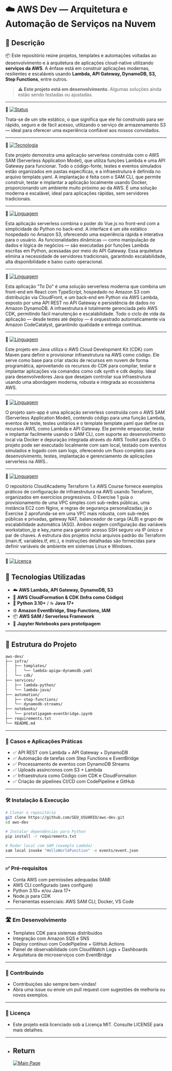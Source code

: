 # ☁️ AWS Dev — Arquitetura e Automação de Serviços na Nuvem

## 📌 Descrição

📦 Este repositório reúne projetos, templates e automações voltadas ao desenvolvimento e à arquitetura de aplicações cloud-native utilizando **serviços da AWS**. A ênfase está em construir aplicações modernas, resilientes e escaláveis usando **Lambda, API Gateway, DynamoDB, S3, Step Functions**, entre outros.

> ⚠️ **Este projeto está em desenvolvimento.** Algumas soluções ainda estão sendo testadas ou ajustadas.

---

🔗 [![Status](https://img.shields.io/badge/AWS-Site_Estático_Hospedado_em_S3-yellow?style=for-the-badge)](./AWS-lab-S3)

<p>Trata-se de um site estático, o que significa que ele foi construído para ser rápido, seguro e de fácil acesso, utilizando o serviço de armazenamento S3 — ideal para oferecer uma experiência confiável aos nossos convidados.</p>

---

🔗 [![Tecnologia](https://img.shields.io/badge/AWS-SAM_App-orange?style=for-the-badge)](./AWSSamTestApp)

<p>Este projeto demonstra uma aplicação serverless construída com o AWS SAM (Serverless Application Model), que utiliza funções Lambda e uma API Gateway para funcionar. Todo o código-fonte, testes e eventos simulados estão organizados em pastas específicas, e a infraestrutura é definida no arquivo template.yaml. A implantação é feita com o SAM CLI, que permite construir, testar e implantar a aplicação localmente usando Docker, proporcionando um ambiente muito próximo ao da AWS. É uma solução moderna e escalável, ideal para aplicações rápidas, sem servidores tradicionais.</p>

---

🔗 [![Linguagem](https://img.shields.io/badge/Vue-Python_App-blue?style=for-the-badge)](./ca-python-serverless)

<p>Esta aplicação serverless combina o poder do Vue.js no front-end com a simplicidade do Python no back-end. A interface é um site estático hospedado no Amazon S3, oferecendo uma experiência rápida e interativa para o usuário. As funcionalidades dinâmicas — como manipulação de dados e lógica de negócios — são executadas por funções Lambda escritas em Python, acessadas por meio do API Gateway. Essa arquitetura elimina a necessidade de servidores tradicionais, garantindo escalabilidade, alta disponibilidade e baixo custo operacional.</p>

---

🔗 [![Linguagem](https://img.shields.io/badge/React-Python_App-magenta?style=for-the-badge)](./catalisty-react-java-app)

<p>Esta aplicação "To Do" é uma solução serverless moderna que combina um front-end em React com TypeScript, hospedado no Amazon S3 com distribuição via CloudFront, e um back-end em Python via AWS Lambda, exposto por uma API REST no API Gateway e persistência de dados no Amazon DynamoDB. A infraestrutura é totalmente gerenciada pelo AWS CDK, permitindo fácil manutenção e escalabilidade. Todo o ciclo de vida da aplicação — desde testes até deploy — é orquestrado automaticamente via Amazon CodeCatalyst, garantindo qualidade e entrega contínua.</p>

---

🔗 [![Linguagem](https://img.shields.io/badge/AWS-Java_Serveless-yellow?style=for-the-badge)](./my-projet-aws)

<p>Este projeto em Java utiliza o AWS Cloud Development Kit (CDK) com Maven para definir e provisionar infraestrutura na AWS como código. Ele serve como base para criar stacks de recursos em nuvem de forma programática, aproveitando os recursos do CDK para compilar, testar e implantar aplicações via comandos como cdk synth e cdk deploy. Ideal para desenvolvedores Java que desejam controlar sua infraestrutura usando uma abordagem moderna, robusta e integrada ao ecossistema AWS.</p>

---

🔗 [![Linguagem](https://img.shields.io/badge/AWS-SAM_App-black?style=for-the-badge)](./sam-app)

<p>O projeto sam-app é uma aplicação serverless construída com o AWS SAM (Serverless Application Model), contendo código para uma função Lambda, eventos de teste, testes unitários e o template template.yaml que define os recursos AWS, como Lambda e API Gateway. Ele permite empacotar, testar e implantar facilmente usando o SAM CLI, com suporte ao desenvolvimento local via Docker e depuração integrada através do AWS Toolkit para IDEs. O projeto pode ser executado localmente com sam local, testado com eventos simulados e logado com sam logs, oferecendo um fluxo completo para desenvolvimento, testes, implantação e gerenciamento de aplicações serverless na AWS..</p>

---

🔗 [![Linguagem](https://img.shields.io/badge/AWS-Cloud_Formation-pink?style=for-the-badge)](./terraform-aws)

<p>O repositório CloudAcademy Terraform 1.x AWS Course fornece exemplos práticos de configuração de infraestrutura na AWS usando Terraform, organizados em exercícios progressivos. O Exercise 1 guia o provisionamento de uma VPC simples com sub-redes públicas, uma instância EC2 com Nginx, e regras de segurança personalizadas; já o Exercise 2 aprofunda-se em uma VPC mais robusta, com sub-redes públicas e privadas, gateway NAT, balanceador de carga (ALB) e grupo de escalabilidade automática (ASG). Ambos exigem configuração das variáveis workstation_ip e key_name para garantir acesso SSH seguro via IP único e par de chaves. A estrutura dos projetos inclui arquivos padrão do Terraform (main.tf, variables.tf, etc.), e instruções detalhadas são fornecidas para definir variáveis de ambiente em sistemas Linux e Windows.</p>

---

🔗 [![Licença](https://img.shields.io/badge/Licença-MIT-green?style=for-the-badge)](LICENSE)



## 🚀 Tecnologias Utilizadas

- ☁️ **AWS Lambda, API Gateway, DynamoDB, S3**
- 🔧 **AWS CloudFormation & CDK (Infra como Código)**
- 🐍 **Python 3.10+** / ☕ **Java 17+**
- ⚙️ **Amazon EventBridge, Step Functions, IAM**
- 📦 **AWS SAM / Serverless Framework**
- 📓 **Jupyter Notebooks para prototipagem**

---

## 📁 Estrutura do Projeto

```bash
aws-dev/
├── infra/
│   ├── templates/
│   │   └── lambda-apigw-dynamodb.yaml
│   └── cdk/
├── services/
│   ├── lambda-python/
│   └── lambda-java/
├── automation/
│   ├── step-functions/
│   └── dynamodb-streams/
├── notebooks/
│   └── prototipagem-eventbridge.ipynb
├── requirements.txt
└── README.md
```

---

### 🧪 Casos e Aplicações Práticas
- ✅ API REST com Lambda + API Gateway + DynamoDB
- ✅ Automação de tarefas com Step Functions e EventBridge
- ✅ Processamento de eventos com DynamoDB Streams
- ✅ Uploads assíncronos com S3 + Lambda
- ✅ Infraestrutura como Código com CDK e CloudFormation
- ✅ Criação de pipelines CI/CD com CodePipeline e GitHub

---

### 🛠️ Instalação & Execução

```bash
# Clonar o repositório
git clone https://github.com/SEU_USUARIO/aws-dev.git
cd aws-dev

# Instalar dependências para Python
pip install -r requirements.txt

# Rodar local com SAM (exemplo Lambda)
sam local invoke "HelloWorldFunction" -e events/event.json
```

---

### ✅ Pré-requisitos
- Conta AWS com permissões adequadas (IAM)
- AWS CLI configurado (aws configure)
- Python 3.10+ e/ou Java 17+
- Node.js para CDK
- Ferramentas essenciais: AWS SAM CLI, Docker, VS Code

---

### 🛣️ Em Desenvolvimento
 - Templates CDK para sistemas distribuídos
 - Integração com Amazon SQS e SNS
 - Deploy contínuo com CodePipeline + GitHub Actions
 - Painel de observabilidade com CloudWatch Logs + Dashboards
 - Arquitetura de microserviços com EventBridge

---

### 🤝 Contribuindo
- Contribuições são sempre bem-vindas!
- Abra uma issue ou envie um pull request com sugestões de melhoria ou novos exemplos.

---

### 📄 Licença
- Este projeto está licenciado sob a Licença MIT. Consulte LICENSE para mais detalhes.

---

- ## Return
  [![Main Page](https://img.shields.io/badge/Main-Page?style=for-the-badge&logo=github&logoColor=white)](https://github.com/alfecjo)
